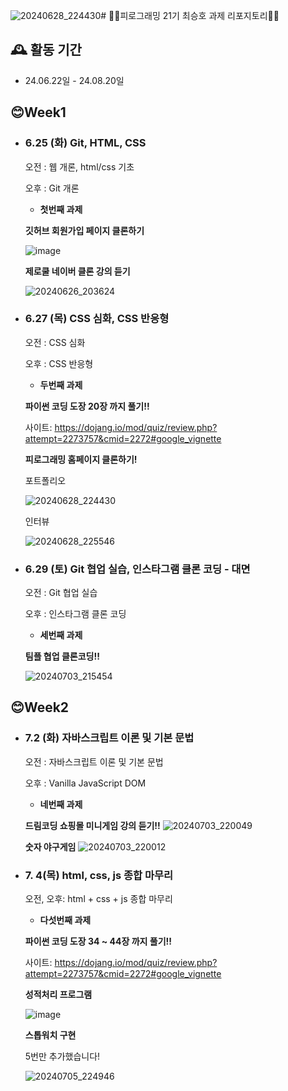 ![20240628_224430](https://github.com/Pirogramming-21/ChoiSeungHo/assets/74850409/465d8c34-2377-4e4c-8adf-ed908788319e)# 🤷‍♂️피로그래밍 21기 최승호 과제 리포지토리🤷‍♂️

## 🕰️ 활동 기간
* 24.06.22일 - 24.08.20일

## 😊Week1
- ### 6.25 (화) Git, HTML, CSS 
    
    오전 : 웹 개론, html/css 기초
    
    오후 : Git 개론
  
    - **첫번째 과제**

    **깃허브 회원가입 페이지 클론하기**
  
    ![image](https://github.com/Pirogramming-21/ChoiSeungHo/assets/74850409/9b3718a0-c6d6-4073-8764-28d9215b490b)


    **제로쿨 네이버 클론 강의 듣기**

    ![20240626_203624](https://github.com/Pirogramming-21/ChoiSeungHo/assets/74850409/94f947d7-129d-4dc9-95e8-24633c480a1d)



- ### 6.27 (목) CSS 심화, CSS 반응형
    
    오전 : CSS 심화
    
    오후 : CSS 반응형
    
    - **두번째 과제**

  **파이썬 코딩 도장 20장 까지 풀기!!**

  사이트: https://dojang.io/mod/quiz/review.php?attempt=2273757&cmid=2272#google_vignette
  

  **피로그래밍 홈페이지 클론하기!**

    포트폴리오

    ![20240628_224430](https://github.com/Pirogramming-21/ChoiSeungHo/assets/74850409/25b965b8-8d7e-42b0-ba7b-9fbae32b2cda)

    

    인터뷰
      
    ![20240628_225546](https://github.com/Pirogramming-21/ChoiSeungHo/assets/74850409/f789b60c-83d1-4749-a584-822e47211e07)


- ### 6.29 (토) Git 협업 실습, 인스타그램 클론 코딩 - 대면 
    
    오전 : Git 협업 실습
    
    오후 : 인스타그램 클론 코딩
  
    - **세번째 과제**

    **팀플 협업 클론코딩!!**

    ![20240703_215454](https://github.com/Pirogramming-21/ChoiSeungHo/assets/74850409/1f8096f2-dfcf-44ac-b74e-1bc6043a4754)
 
 

## 😊Week2
- ### 7.2 (화) 자바스크립트 이론 및 기본 문법
    
    오전 : 자바스크립트 이론 및 기본 문법
    
    오후 : Vanilla JavaScript DOM



    - **네번째 과제**


    **드림코딩 쇼핑몰 미니게임 강의 듣기!!**
    ![20240703_220049](https://github.com/Pirogramming-21/ChoiSeungHo/assets/74850409/6b2991b4-f0f4-41c6-917d-fda988f6589e)



    **숫자 야구게임**
    ![20240703_220012](https://github.com/Pirogramming-21/ChoiSeungHo/assets/74850409/ecb866ba-30e0-4ec2-beb6-46775bc9f42a)


- ### 7. 4(목) html, css, js 종합 마무리
    
    오전, 오후: html + css + js 종합 마무리



    - **다섯번째 과제**


    **파이썬 코딩 도장 34 ~ 44장 까지 풀기!!**
  
    사이트: https://dojang.io/mod/quiz/review.php?attempt=2273757&cmid=2272#google_vignette


    **성적처리 프로그램**
  
    ![image](https://github.com/Pirogramming-21/Choi-SeungHo/assets/74850409/5c94ddc1-e424-453f-85b4-df31adec652c)


    **스톱워치 구현**

    5번만 추가했습니다!
  
    ![20240705_224946](https://github.com/Pirogramming-21/ChoiSeungHo/assets/74850409/b3a12a0f-d575-4199-a993-00498fa9c5cb)






